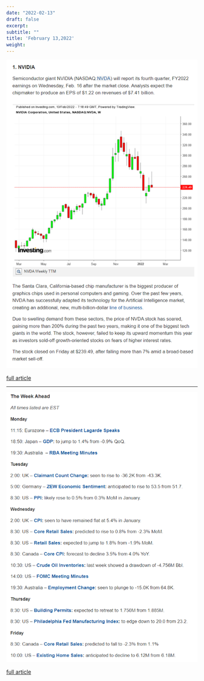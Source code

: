 ```yaml
---
date: "2022-02-13"
draft: false
excerpt: 
subtitle: ""
title: 'February 13,2022'
weight: 
---
```




![](20220213_000013.png)

[full article](https://www.investing.com/analysis/3-stocks-to-watch-in-the-coming-week-nvidia-cisco-systems-airbnb-200617843) 
****

![](20220213_000014.png)

[full article](https://www.investing.com/analysis/week-ahead-rising-headwinds-from-inflation-rates-geopolitics-to-amp-volatility-200617851)